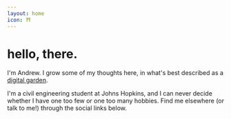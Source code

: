 ```yaml
---
layout: home
icon: ⛩️
---
```

# hello, there.

I'm Andrew. I grow some of my thoughts here, in what's best described as a [digital garden](https://github.com/MaggieAppleton/digital-gardeners#theory-philosophy-and-navel-gazing).

I'm a civil engineering student at Johns Hopkins, and I can never decide whether I have one too few or one too many hobbies. Find me elsewhere (or talk to me!) through the social links below.
